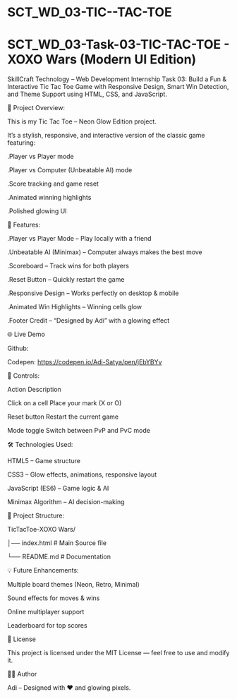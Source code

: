 # SCT_WD_03-TIC--TAC-TOE

# SCT_WD_03-Task-03-TIC-TAC-TOE - XOXO Wars (Modern UI Edition)  
SkillCraft Technology – Web Development Internship Task 03: Build a Fun & Interactive Tic Tac Toe Game with Responsive Design, Smart Win Detection, and Theme Support using HTML, CSS, and JavaScript.

📌 Project Overview:

This is my Tic Tac Toe – Neon Glow Edition project.

It’s a stylish, responsive, and interactive version of the classic game featuring:

   .Player vs Player mode

   .Player vs Computer (Unbeatable AI) mode

   .Score tracking and game reset

   .Animated winning highlights

   .Polished glowing UI

🚀 Features:

   .Player vs Player Mode – Play locally with a friend

   .Unbeatable AI (Minimax) – Computer always makes the best move

   .Scoreboard – Track wins for both players

   .Reset Button – Quickly restart the game

   .Responsive Design – Works perfectly on desktop & mobile

   .Animated Win Highlights – Winning cells glow

   .Footer Credit – “Designed by Adi” with a glowing effect

🌐 Live Demo

 Github: 

 Codepen: https://codepen.io/Adi-Satya/pen/jEbYBYv

🎯 Controls:

  Action	                  Description
  
 Click on a cell	         Place your mark (X or O)
 
 Reset button	             Restart the current game
 
 Mode toggle	             Switch between PvP and PvC mode
 
🛠️ Technologies Used:

HTML5 – Game structure

CSS3 – Glow effects, animations, responsive layout

JavaScript (ES6) – Game logic & AI

Minimax Algorithm – AI decision-making


📂 Project Structure:

TicTacToe-XOXO Wars/

│── index.html    # Main Source file

└── README.md     # Documentation

💡 Future Enhancements:

Multiple board themes (Neon, Retro, Minimal)

Sound effects for moves & wins

Online multiplayer support

Leaderboard for top scores

📜 License

This project is licensed under the MIT License — feel free to use and modify it.


👨‍💻 Author

Adi – Designed with ❤️ and glowing pixels.
